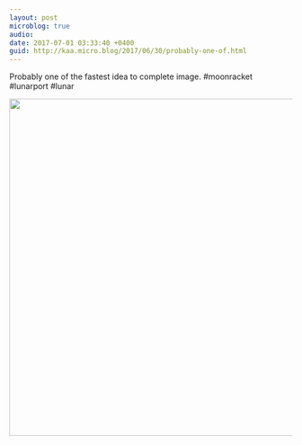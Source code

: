 ```yaml
---
layout: post
microblog: true
audio: 
date: 2017-07-01 03:33:40 +0400
guid: http://kaa.micro.blog/2017/06/30/probably-one-of.html
---
```

Probably one of the fastest idea to complete image. #moonracket #lunarport #lunar

<img src="https://www.kaa.bz/uploads/2018/268e502db2.jpg" width="600" height="600" />
